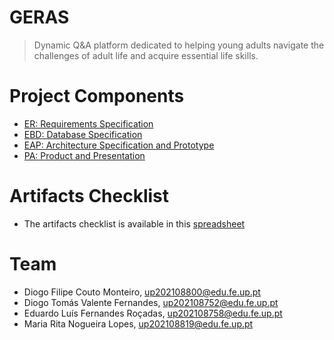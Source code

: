 # GERAS

> Dynamic Q&A platform dedicated to helping young adults navigate the challenges of adult life and acquire essential life skills.

# Project Components

- [ER: Requirements Specification](https://git.fe.up.pt/lbaw/lbaw2324/lbaw2326/-/wikis/er)
- [EBD: Database Specification](https://git.fe.up.pt/lbaw/lbaw2324/lbaw2326/-/wikis/edb)
- [EAP: Architecture Specification and Prototype](https://git.fe.up.pt/lbaw/lbaw2324/lbaw2326/-/wikis/eap)
- [PA: Product and Presentation]()

# Artifacts Checklist

- The artifacts checklist is available in this [spreadsheet](https://docs.google.com/spreadsheets/d/1DDYNogQ2cU-B2Kc8bL9-pqgWFwIam_iBApfofvgox94/edit?pli=1#gid=1916533523)

# Team

- Diogo Filipe Couto Monteiro, up202108800@edu.fe.up.pt
- Diogo Tomás Valente Fernandes, up202108752@edu.fe.up.pt
- Eduardo Luís Fernandes Roçadas, up202108758@edu.fe.up.pt
- Maria Rita Nogueira Lopes, up202108819@edu.fe.up.pt
